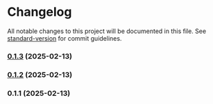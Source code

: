 # Changelog

All notable changes to this project will be documented in this file. See [standard-version](https://github.com/conventional-changelog/standard-version) for commit guidelines.

### [0.1.3](https://github.com/felipengr/portfolio/compare/v0.1.2...v0.1.3) (2025-02-13)

### [0.1.2](https://github.com/felipengr/portfolio/compare/v0.1.1...v0.1.2) (2025-02-13)

### 0.1.1 (2025-02-13)
